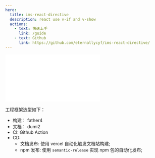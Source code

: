 ```yaml
---
hero:
  title: ims-react-directive
  description: react use v-if and v-show
  actions:
    - text: 快速上手
      link: /guide
    - text: Github
      link: https://github.com/eternallycyf/ims-react-directive/
---
```


<embed src="../README.md"></embed>

工程框架选型如下：

- 构建： father4
- 文档： dumi2
- CI: Github Action
- CD:
  - 文档发布: 使用 vercel 自动化触发文档站构建;
  - npm 发布: 使用 `semantic-release` 实现 npm 包的自动化发布;
